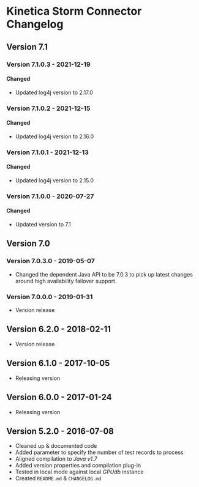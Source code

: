 # Kinetica Storm Connector Changelog


## Version 7.1

### Version 7.1.0.3 - 2021-12-19

#### Changed
-   Updated log4j version to 2.17.0


### Version 7.1.0.2 - 2021-12-15

#### Changed
-   Updated log4j version to 2.16.0


### Version 7.1.0.1 - 2021-12-13

#### Changed
-   Updated log4j version to 2.15.0


### Version 7.1.0.0 - 2020-07-27

#### Changed
-   Updated version to 7.1


## Version 7.0

### Version 7.0.3.0 - 2019-05-07

-   Changed the dependent Java API to be 7.0.3
    to pick up latest changes around high availability
    failover support.

### Version 7.0.0.0 - 2019-01-31

-   Version release


## Version 6.2.0 - 2018-02-11

-   Version release


## Version 6.1.0 - 2017-10-05

-   Releasing version


## Version 6.0.0 - 2017-01-24

-   Releasing version


## Version 5.2.0 - 2016-07-08

-   Cleaned up & documented code
-   Added parameter to specify the number of test records to process
-   Aligned compilation to *Java v1.7*
-   Added version properties and compilation plug-in
-   Tested in local mode against local *GPUdb* instance
-   Created ``README.md`` & ``CHANGELOG.md``
